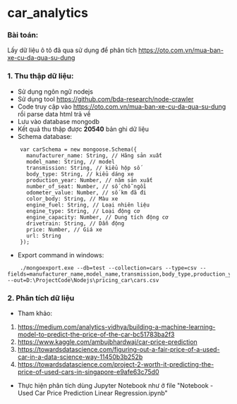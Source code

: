 # car_analytics

### Bài toán:
Lấy dữ liệu ô tô đã qua sử dụng để phân tích https://oto.com.vn/mua-ban-xe-cu-da-qua-su-dung

### 1. Thu thập dữ liệu:
* Sử dụng ngôn ngữ nodejs
* Sử dụng tool https://github.com/bda-research/node-crawler
* Code truy cập vào https://oto.com.vn/mua-ban-xe-cu-da-qua-su-dung rồi parse data html trả về
* Lưu vào database mongodb
* Kết quả thu thập được **20540** bản ghi dữ liệu
* Schema database:
```nodejs	
	var carSchema = new mongoose.Schema({
	  manufacturer_name: String, // Hãng sản xuất
	  model_name: String, // model
	  transmission: String, // kiểu hộp số
	  body_type: String, // kiểu dáng xe
	  production_year: Number, // năm sản xuất
	  number_of_seat: Number, // số chỗ ngồi
	  odometer_value: Number, // số km đã đi
	  color_body: String, // Màu xe
	  engine_fuel: String, // Loại nhiên liệu
	  engine_type: String, // Loại động cơ
	  engine_capacity: Number, // Dung tích động cơ
	  drivetrain: String, // Dẫn động
	  price: Number, // Giá xe
	  url: String
	});
```
* Export command in windows: 
```	
	./mongoexport.exe --db=test --collection=cars --type=csv --fields=manufacturer_name,model_name,transmission,body_type,production_year,number_of_seat,odometer_value,color_body,engine_fuel,engine_type,engine_capacity,drivetrain,price,url --out=D:\ProjectCode\Nodejs\pricing_car\cars.csv
```
### 2. Phân tích dữ liệu
* Tham khảo:
1. https://medium.com/analytics-vidhya/building-a-machine-learning-model-to-predict-the-price-of-the-car-bc51783ba2f3
2. https://www.kaggle.com/ambujbhardwaj/car-price-prediction
3. https://towardsdatascience.com/figuring-out-a-fair-price-of-a-used-car-in-a-data-science-way-11450b3b252b
4. https://towardsdatascience.com/project-2-worth-it-predicting-the-price-of-used-cars-in-singapore-e9afe63c75d0
* Thực hiện phân tích dùng Jupyter Notebook như ở file "Notebook - Used Car Price Prediction Linear Regression.ipynb"
